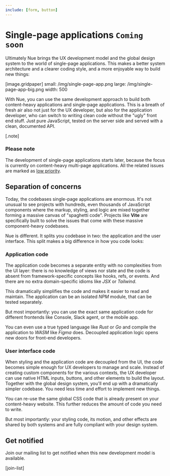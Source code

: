 ```yaml
---
include: [form, button]
---
```


# Single-page applications `Coming soon`
Ultimately Nue brings the UX development model and the global design system to the world of single-page applications. This makes a better system architecture and a clearer coding style, and a more enjoyable way to build new things:

[image.gridpaper]
  small: /img/single-page-app.png
  large: /img/single-page-app-big.png
  width: 500

With Nue, you can use the same development approach to build both content-heavy applications and single-page applications. This is a breath of fresh air also not just for the UX developer, but also for the application developer, who can switch to writing clean code without the "ugly" front end stuff. Just pure JavaScript, tested on the server side and served with a clean, documented API.


[.note]
  ### Please note
  The development of single-page applications starts later, because the focus is currently on content-heavy multi-page applications. All the related issues are marked as [low priority](https://github.com/nuejs/nue/labels/low%20priority).



## Separation of concerns
Today, the codebases single-page applications are enormous. It's not unusual to see projects with hundreds, even thousands of JavaScript components where the markup, styling, and logic are mixed together forming a massive canvas of "spaghetti code". Projects like **Vite** are specifically built to solve the issues that come with these massive component-heavy codebases.

Nue is different. It splits you codebase in two: the application and the user interface. This split makes a big difference in how you code looks:


### Application code
The application code becomes a separate entity with no complexities from the UI layer: there is no knowledge of views nor state and the code is absent from framework-specific concepts like hooks, refs, or events. And there are no extra domain-specific idioms like *JSX* or *Tailwind*.

This dramatically simplifies the code and makes it easier to read and maintain. The application can be an isolated *NPM* module, that can be tested separately.

But most importantly: you can use the exact same application code for different frontends like Console, Slack agent, or the mobile app.

You can even use a true typed language like *Rust* or *Go* and compile the application to *WASM* like *Figma* does. Decoupled application logic opens new doors for front-end developers.


### User interface code
When styling and the application code are decoupled from the UI, the code becomes simple enough for UX developers to manage and scale. Instead of creating custom components for the various contexts, the UX developer can use native HTML inputs, buttons, and other elements to build the layout. Together with the global design system, you'll end up with a dramatically simpler codebase. You need less time and effort to implement new things.

You can re-use the same global CSS code that is already present on your content-heavy website. This further reduces the amount of code you need to write.

But most importantly: your styling code, its motion, and other effects are shared by both systems and are fully compliant with your design system.


## Get notified
Join our mailing list to get notified when this new development model is available.

[join-list]

